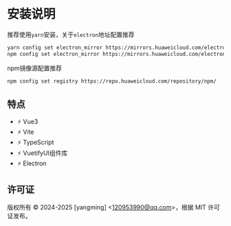 # 安装说明

推荐使用`yarn`安装，关于`electron`地址配置推荐

```bash
yarn config set electron_mirror https://mirrors.huaweicloud.com/electron/
npm config set electron_mirror https://mirrors.huaweicloud.com/electron/
```

npm镜像源配置推荐

```bash
npm config set registry https://repo.huaweicloud.com/repository/npm/
```

## 特点

- ⚡️ Vue3
- ⚡️ Vite
- ⚡️ TypeScript
- ⚡️ VuetifyUI组件库
- ⚡️ Electron

## 许可证

版权所有 © 2024-2025 [yangming] <[120953990@qq.com](mailto:120953990@qq.com)>，根据 MIT 许可证发布。

